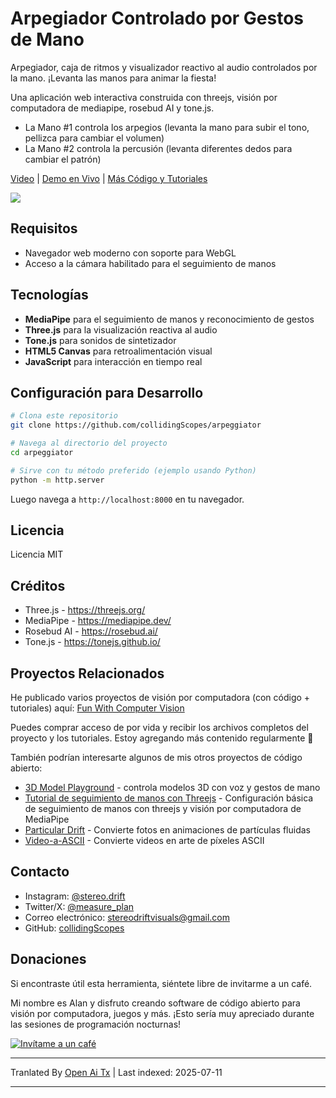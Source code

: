 # Arpegiador Controlado por Gestos de Mano

Arpegiador, caja de ritmos y visualizador reactivo al audio controlados por la mano. ¡Levanta las manos para animar la fiesta!

Una aplicación web interactiva construida con threejs, visión por computadora de mediapipe, rosebud AI y tone.js.

- La Mano #1 controla los arpegios (levanta la mano para subir el tono, pellizca para cambiar el volumen)
- La Mano #2 controla la percusión (levanta diferentes dedos para cambiar el patrón)

[Video](https://youtu.be/JepIs-DTBgk?si=4Y-FrQDF6KNy662C) | [Demo en Vivo](https://collidingscopes.github.io/arpeggiator/) | [Más Código y Tutoriales](https://funwithcomputervision.com/)

<img src="https://raw.githubusercontent.com/collidingScopes/arpeggiator/main/assets/demo.png">

## Requisitos

- Navegador web moderno con soporte para WebGL
- Acceso a la cámara habilitado para el seguimiento de manos

## Tecnologías

- **MediaPipe** para el seguimiento de manos y reconocimiento de gestos
- **Three.js** para la visualización reactiva al audio
- **Tone.js** para sonidos de sintetizador
- **HTML5 Canvas** para retroalimentación visual
- **JavaScript** para interacción en tiempo real
## Configuración para Desarrollo

```bash
# Clona este repositorio
git clone https://github.com/collidingScopes/arpeggiator

# Navega al directorio del proyecto
cd arpeggiator

# Sirve con tu método preferido (ejemplo usando Python)
python -m http.server
```

Luego navega a `http://localhost:8000` en tu navegador.

## Licencia

Licencia MIT

## Créditos
- Three.js - https://threejs.org/
- MediaPipe - https://mediapipe.dev/
- Rosebud AI - https://rosebud.ai/
- Tone.js - https://tonejs.github.io/

## Proyectos Relacionados

He publicado varios proyectos de visión por computadora (con código + tutoriales) aquí:
[Fun With Computer Vision](https://www.funwithcomputervision.com/)

Puedes comprar acceso de por vida y recibir los archivos completos del proyecto y los tutoriales. Estoy agregando más contenido regularmente 🪬

También podrían interesarte algunos de mis otros proyectos de código abierto:

- [3D Model Playground](https://collidingScopes.github.io/3d-model-playground) - controla modelos 3D con voz y gestos de mano
- [Tutorial de seguimiento de manos con Threejs](https://collidingScopes.github.io/threejs-handtracking-101) - Configuración básica de seguimiento de manos con threejs y visión por computadora de MediaPipe
- [Particular Drift](https://collidingScopes.github.io/particular-drift) - Convierte fotos en animaciones de partículas fluidas
- [Video-a-ASCII](https://collidingScopes.github.io/ascii) - Convierte videos en arte de píxeles ASCII
## Contacto

- Instagram: [@stereo.drift](https://www.instagram.com/stereo.drift/)
- Twitter/X: [@measure_plan](https://x.com/measure_plan)
- Correo electrónico: [stereodriftvisuals@gmail.com](https://raw.githubusercontent.com/collidingScopes/arpeggiator/main/mailto:stereodriftvisuals@gmail.com)
- GitHub: [collidingScopes](https://github.com/collidingScopes)

## Donaciones

Si encontraste útil esta herramienta, siéntete libre de invitarme a un café.

Mi nombre es Alan y disfruto creando software de código abierto para visión por computadora, juegos y más. ¡Esto sería muy apreciado durante las sesiones de programación nocturnas!

[![Invítame a un café](https://www.buymeacoffee.com/assets/img/custom_images/yellow_img.png)](https://www.buymeacoffee.com/stereoDrift)

---

Tranlated By [Open Ai Tx](https://github.com/OpenAiTx/OpenAiTx) | Last indexed: 2025-07-11

---